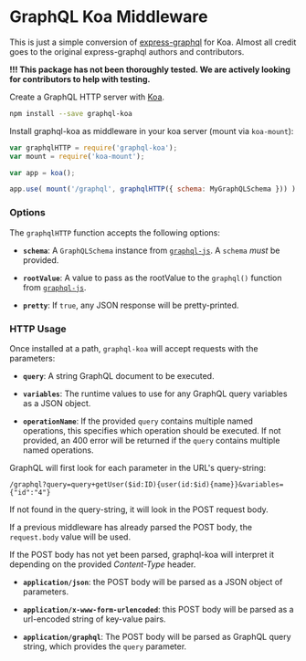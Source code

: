 GraphQL Koa Middleware
==========================

This is just a simple conversion of [express-graphql](https://github.com/graphql/express-graphql) for Koa.
Almost all credit goes to the original express-graphql authors and contributors.

**!!! This package has not been thoroughly tested.
We are actively looking for contributors to help with testing.**

Create a GraphQL HTTP server with [Koa](http://koajs.com).

```sh
npm install --save graphql-koa
```

Install graphql-koa as middleware in your koa server (mount via `koa-mount`):

```js
var graphqlHTTP = require('graphql-koa');
var mount = require('koa-mount');

var app = koa();

app.use( mount('/graphql', graphqlHTTP({ schema: MyGraphQLSchema })) )
```


### Options

The `graphqlHTTP` function accepts the following options:

  * **`schema`**: A `GraphQLSchema` instance from [`graphql-js`][].
    A `schema` *must* be provided.

  * **`rootValue`**: A value to pass as the rootValue to the `graphql()`
    function from [`graphql-js`][].

  * **`pretty`**: If `true`, any JSON response will be pretty-printed.


### HTTP Usage

Once installed at a path, `graphql-koa` will accept requests with
the parameters:

  * **`query`**: A string GraphQL document to be executed.

  * **`variables`**: The runtime values to use for any GraphQL query variables
    as a JSON object.

  * **`operationName`**: If the provided `query` contains multiple named
    operations, this specifies which operation should be executed. If not
    provided, an 400 error will be returned if the `query` contains multiple
    named operations.

GraphQL will first look for each parameter in the URL's query-string:

```
/graphql?query=query+getUser($id:ID){user(id:$id){name}}&variables={"id":"4"}
```

If not found in the query-string, it will look in the POST request body.

If a previous middleware has already parsed the POST body, the `request.body`
value will be used.

If the POST body has not yet been parsed, graphql-koa will interpret it
depending on the provided *Content-Type* header.

  * **`application/json`**: the POST body will be parsed as a JSON
    object of parameters.

  * **`application/x-www-form-urlencoded`**: this POST body will be
    parsed as a url-encoded string of key-value pairs.

  * **`application/graphql`**: The POST body will be parsed as GraphQL
    query string, which provides the `query` parameter.




[`graphql-js`]: https://github.com/graphql/graphql-js
